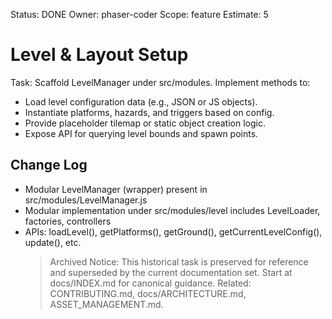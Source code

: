 Status: DONE
Owner: phaser-coder
Scope: feature
Estimate: 5

# Level & Layout Setup

Task: Scaffold LevelManager under src/modules. Implement methods to:

- Load level configuration data (e.g., JSON or JS objects).
- Instantiate platforms, hazards, and triggers based on config.
- Provide placeholder tilemap or static object creation logic.
- Expose API for querying level bounds and spawn points.

## Change Log

- Modular LevelManager (wrapper) present in src/modules/LevelManager.js
- Modular implementation under src/modules/level includes LevelLoader, factories, controllers
- APIs: loadLevel(), getPlatforms(), getGround(), getCurrentLevelConfig(), update(), etc.
    > Archived Notice: This historical task is preserved for reference and superseded by the current documentation set. Start at docs/INDEX.md for canonical guidance. Related: CONTRIBUTING.md, docs/ARCHITECTURE.md, ASSET_MANAGEMENT.md.
